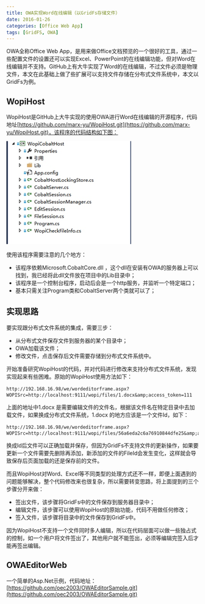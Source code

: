 ```yaml
---
title: OWA实现Word在线编辑（以GridFs存储文件）
date: 2016-01-26
categories: [Office Web App]
tags: [GridFS, OWA]
---
```


OWA全称Office Web App，是用来做Office文档预览的一个很好的工具，通过一些配置文件的设置还可以实现Excel、PowerPoint的在线编辑功能，但对Word在线编辑并不支持。GitHub上有大牛实现了Word的在线编辑，不过文件必须是物理文件，本文在此基础上做了些扩展可以支持文件存储在分布式文件系统中，本文以GridFs为例。

## WopiHost

WopiHost是GitHub上大牛实现的使用OWA进行Word在线编辑的开源程序，代码地址[https://github.com/marx-yu/WopiHost.git](https://github.com/marx-yu/WopiHost.git)，该程序的代码结构如下图：

![wpid-14538187926396](media/wpid-14538187926396.jpg)


使用该程序需要注意的几个地方：

* 该程序依赖Microsoft.CobaltCore.dll ，这个dll在安装有OWA的服务器上可以找到，我已经将此dll文件放在项目中的Lib目录中；
* 该程序是一个控制台程序，启动后会是一个http服务，并监听一个特定端口；
* 基本只需关注Program类和CobaltServer两个类就可以了；

## 实现思路

要实现跟分布式文件系统的集成，需要三步：

* 从分布式文件保存文件到服务器的某个目录中；
* OWA加载该文件；
* 修改文件，点击保存后文件需要存储到分布式文件系统中。

开始准备研究WopiHost的代码，并对代码进行修改来支持分布式文件系统，发现实现起来有些困难。原始的WopiHost使用方法如下：

```
http://192.168.16.98/we/wordeditorframe.aspx?WOPISrc=http://localhost:9111/wopi/files/1.docx&amp;access_token=111
```

上面的地址中1.docx 是需要编辑文件的文件名，根据该文件名在特定目录中去加载文件，如果换成分布式文件系统，1.docx 的地方应该是一个文件Id，如下：

```
http://192.168.16.98/we/wordeditorframe.aspx?WOPISrc=http://localhost:9111/wopi/files/56a6eda2c6a76910844dfe25&amp;access_token=111
```

换成Id后文件可以正确加载并保存，但因为GridFs不支持文件的更新操作，如果要更新一个文件需要先删除再添加，新添加的文件的FileId会发生变化，这样就会导致保存后页面加载的还是保存前的文件。

而且WopiHost对Word、Excel等不同类型的处理方式还不一样，即便上面遇到的问题能够解决，整个代码修改来也很复杂，所以需要转变思路，将上面提到的三个步骤分开来做：

* 签出文件，该步骤将GridFs中的文件保存到服务器目录中；
* 编辑文件，该步骤可以使用WopiHost的原始功能，代码不用做任何修改；
* 签入文件，该步骤将目录中的文件保存到GridFs中。

因为WopiHost不支持一个文件同时多人编辑，所以在代码层面可以做一些独占式的控制，如一个用户将文件签出了，其他用户就不能签出，必须等编辑完签入后才能再签出编辑。

## OWAEditorWeb

一个简单的Asp.Net示例，代码地址：[https://github.com/oec2003/OWAEditorSample.git](https://github.com/oec2003/OWAEditorSample.git)

